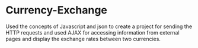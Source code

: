 # Currency-Exchange
Used the concepts of Javascript and json to create a project for sending the HTTP requests and used AJAX for accessing information from external pages and display the exchange rates between two currencies.
